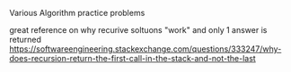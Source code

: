 Various Algorithm practice problems 

great reference on why recurive soltuons "work" and only 1 answer is returned https://softwareengineering.stackexchange.com/questions/333247/why-does-recursion-return-the-first-call-in-the-stack-and-not-the-last
